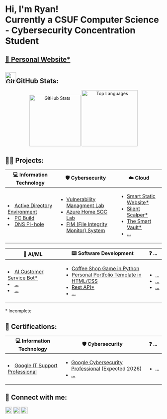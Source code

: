 <h1>Hi, I'm Ryan! </br> Currently a CSUF Computer Science - Cybersecurity Concentration Student</h1>

<h2> <a href= http://.../Home.html > 💼 Personal Website*</a> </h2>

<h2><img src="https://github.githubassets.com/images/modules/logos_page/GitHub-Mark.png" alt="GitHub" width="35" height="35">GitHub Stats:</h2>
<div align="center">

  <img src="https://github-readme-stats.vercel.app/api?username=Ryan4012&show_icons=true&theme=tokyonight" alt="GitHub Stats" height="165"/>

  <img src="https://github-readme-stats.vercel.app/api/top-langs/?username=Ryan4012&layout=compact&langs_count=8&theme=tokyonight" alt="Top Languages" height="180"/>

</div>



<h2>👨‍💻 Projects:</h2>


<table align="center">
  <thead>
    <tr>
      <th>💻 Information Technology</th>
      <th>🛡️ Cybersecurity</th>
      <th>☁️ Cloud</th>
    </tr>
  </thead>
  <tbody>
    <tr>
      <td>
        <li><a href = https://github.com/Ryan4012/ActiveDirectoryLab >Active Directory Environment</a></li>
        <li><a href = https://github.com/Ryan4012/PC-Build >PC Build</a></li>
        <li><a href = https://github.com/Ryan4012/DNS-Pi-Hole >DNS Pi-hole</a></li>
      </td>
      <td>
        <ul>
          <li><a href = https://github.com/Ryan4012/VulnerabilityManagementLab>Vulnerability Managment Lab</a></li>
          <li><a href = https://github.com/Ryan4012/AzureHomeSOCLab>Azure Home SOC Lab</a></li>
          <li><a href = https://github.com/Ryan4012/FIM>FIM (File Integrity Monitor) System</a></li>
        </ul>
      </td>
      <td>
        <ul>
          <li><a href = https://github.com/Ryan4012/project-url>Smart Static Website*</a></li>
          <li><a href = https://github.com/Ryan4012/project-url>Silent Scalper*</a></li>
          <li><a href = https://github.com/Ryan4012/project-url>The Smart Vault*</a></li>
          <li><a href = >...</a></li>
        </ul>
      </td>
    </tr>
  </tbody>
</table>
<b></b>
<table align="center">
  <thead>
    <tr>
      <th>🤖 AI/ML</th>
      <th>⌨️ Software Development</th>
      <th>❓ ...</th>
    </tr>
  </thead>
  <tbody>
    <tr>
      <td>
        <li><a href = https://github.com/Ryan4012/project-url>AI Customer Service Bot*</a></li>
        <li><a href = https://github.com/Ryan4012/project-url>...</a></li>
        <li><a href = https://github.com/Ryan4012/project-url>...</a></li>
      </td>
      <td>
        <ul>
          <li><a href = https://github.com/Ryan4012/CoffeeShopGame>Coffee Shop Game in Python</a></li>
          <li><a href = https://github.com/Ryan4012/PersonalPortfolioTemp>Personal Portfolio Template in HTML/CSS</a></li>
          <li><a href = https://github.com/Ryan4012/project-url>Rest API*</a></li>
          <li><a href = https://github.com/Ryan4012/project-url>...</a></li>
        </ul>
      </td>
      <td>
        <ul>
          <li><a href = >...</a></li>
          <li><a href = >...</a></li>
          <li><a href = >...</a></li>
        </ul>
      </td>
    </tr>
  </tbody>
</table>

<p>* Incomplete</p>

<h2>📄 Certifications:</h2>

<table align="center">
  <thead>
    <tr>
      <th>💻 Information Technology</th>
      <th>🛡️ Cybersecurity</th>
      <th>❓ ...</th>
    </tr>
  </thead>
  <tbody>
    <tr>
      <td>
        <li><a href = https://www.coursera.org/account/accomplishments/specialization/FZH7VG7NBDH7>Google IT Support Professional</a></li>
      </td>
      <td>
        <ul>
          <li><a href = https://github.com/Ryan4012/cert-url>Google Cybersecurity Professional</a> (Expected 2026) </li>
          <li><a href = https://github.com/Ryan4012/cert-url>...</a></li>
        </ul>
      </td>
      <td>
        <ul>
          <li><a href = >...</a></li>
        </ul>
      </td>
    </tr>
  </tbody>
</table>

<h2> 🤳 Connect with me:</h2>

[<img align="left" alt="RyanFranson | LinkedIn" width="22px" src="https://cdn.jsdelivr.net/npm/simple-icons@v3/icons/linkedin.svg" />][linkedin]
[<img align="left" alt=" | X" width="22px" src="https://upload.wikimedia.org/wikipedia/commons/5/53/X_logo_2023_original.svg" />][x]
[<img align="left" alt=" | Instagram" width="22px" src="https://cdn.jsdelivr.net/npm/simple-icons@v3/icons/instagram.svg" />][instagram]

[linkedin]: https://linkedin.com/in/ryan-franson
[x]: https://x.com/
[instagram]: https://www.instagram.com//


<!--
**Ryan4012/ryan4012** is a ✨ _special_ ✨ repository because its `README.md` (this file) appears on your GitHub profile.

Here are some ideas to get you started:

- 🔭 I’m currently working on ...
- 🌱 I’m currently learning ...
- 👯 I’m looking to collaborate on ...
- 🤔 I’m looking for help with ...
- 💬 Ask me about ...
- 📫 How to reach me: ...
- 😄 Pronouns: ...
- ⚡ Fun fact: ...
-->

